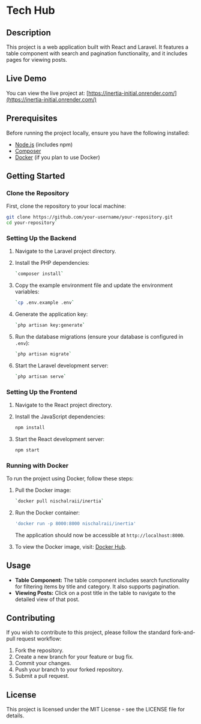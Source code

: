 
# Tech Hub

## Description

This project is a web application built with React and Laravel. It features a table component with search and pagination functionality, and it includes pages for viewing posts.

## Live Demo

You can view the live project at: [https://inertia-initial.onrender.com/](https://inertia-initial.onrender.com/)

## Prerequisites

Before running the project locally, ensure you have the following installed:

- [Node.js](https://nodejs.org/) (includes npm)
- [Composer](https://getcomposer.org/)
- [Docker](https://www.docker.com/) (if you plan to use Docker)

## Getting Started

### Clone the Repository

First, clone the repository to your local machine:

```bash
git clone https://github.com/your-username/your-repository.git
cd your-repository` 
```

### Setting Up the Backend

1.  Navigate to the Laravel project directory.
    
2.  Install the PHP dependencies:
    
    ```bash
    `composer install` 
    ```
    
3.  Copy the example environment file and update the environment variables:
    ```bash
    `cp .env.example .env` 
    ```
    
4.  Generate the application key:
	```bash
    `php artisan key:generate` 
    ```
    
5.  Run the database migrations (ensure your database is configured in `.env`):
	```bash
	`php artisan migrate`
	```
6.  Start the Laravel development server:
    ```bash
	`php artisan serve`
	```

### Setting Up the Frontend

1.  Navigate to the React project directory.
    
2.  Install the JavaScript dependencies:
    ```bash
	npm install
	```
    
3.  Start the React development server:
	```bash
	npm start
	```
### Running with Docker

To run the project using Docker, follow these steps:

1.  Pull the Docker image:
	```bash
    `docker pull nischalraii/inertia` 
    ```
3.  Run the Docker container:
	```bash
	'docker run -p 8000:8000 nischalraii/inertia'
	```

    
    The application should now be accessible at `http://localhost:8000`.
    
4.  To view the Docker image, visit: [Docker Hub](https://hub.docker.com/r/nischalraii/inertia/tags).
    

## Usage

-   **Table Component:** The table component includes search functionality for filtering items by title and category. It also supports pagination.
-   **Viewing Posts:** Click on a post title in the table to navigate to the detailed view of that post.

## Contributing

If you wish to contribute to this project, please follow the standard fork-and-pull request workflow:

1.  Fork the repository.
2.  Create a new branch for your feature or bug fix.
3.  Commit your changes.
4.  Push your branch to your forked repository.
5.  Submit a pull request.

## License

This project is licensed under the MIT License - see the LICENSE file for details.


